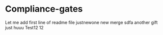 # Compliance-gates
Let me add first line of readme file
justnewone
new merge
sdfa
another
gift
just
huuu
Test12
12
